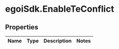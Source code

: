 # egoiSdk.EnableTeConflict

## Properties
Name | Type | Description | Notes
------------ | ------------- | ------------- | -------------


